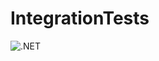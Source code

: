 # IntegrationTests

![.NET](https://github.com/github/thecakeisreal/IntegrationTest/workflows/dotnet.yml/badge.svg)
